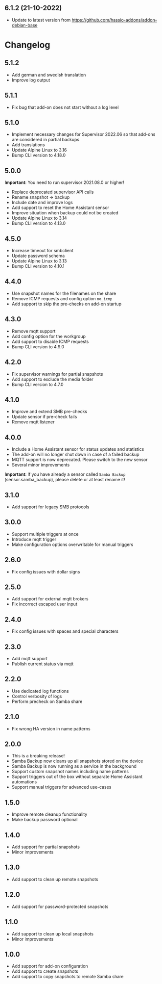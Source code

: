
## 6.1.2 (21-10-2022)
- Update to latest version from https://github.com/hassio-addons/addon-debian-base
# Changelog

## 5.1.2

- Add german and swedish translation
- Improve log output

## 5.1.1

- Fix bug that add-on does not start without a log level

## 5.1.0

- Implement necessary changes for Supervisor 2022.06 so that add-ons are considered in partial backups
- Add translations
- Update Alpine Linux to 3.16
- Bump CLI version to 4.18.0

## 5.0.0

**Important**: You need to run supervisor 2021.08.0 or higher!

- Replace deprecated supervisor API calls
- Rename snapshot -> backup
- Include date and improve logs
- Add support to reset the Home Assistant sensor
- Improve situation when backup could not be created
- Update Alpine Linux to 3.14
- Bump CLI version to 4.13.0

## 4.5.0

- Increase timeout for smbclient
- Update password schema
- Update Alpine Linux to 3.13
- Bump CLI version to 4.10.1

## 4.4.0

- Use snapshot names for the filenames on the share
- Remove ICMP requests and config option `no_icmp`
- Add support to skip the pre-checks on add-on startup

## 4.3.0

- Remove mqtt support
- Add config option for the workgroup
- Add support to disable ICMP requests
- Bump CLI version to 4.9.0

## 4.2.0

- Fix supervisor warnings for partial snapshots
- Add support to exclude the media folder
- Bump CLI version to 4.7.0

## 4.1.0

- Improve and extend SMB pre-checks
- Update sensor if pre-check fails
- Remove mqtt listener

## 4.0.0

- Include a Home Assistant sensor for status updates and statistics
- The add-on will no longer shut down in case of a failed backup
- MQTT support is now deprecated. Please switch to the new sensor
- Several minor improvements

**Important**: If you have already a sensor called `Samba Backup` (sensor.samba_backup), please delete or at least rename it!

## 3.1.0

- Add support for legacy SMB protocols

## 3.0.0

- Support multiple triggers at once
- Introduce mqtt trigger
- Make configuration options overwritable for manual triggers

## 2.6.0

- Fix config issues with dollar signs

## 2.5.0

- Add support for external mqtt brokers
- Fix incorrect escaped user input

## 2.4.0

- Fix config issues with spaces and special characters

## 2.3.0

- Add mqtt support
- Publish current status via mqtt

## 2.2.0

- Use dedicated log functions
- Control verbosity of logs
- Perform precheck on Samba share

## 2.1.0

- Fix wrong HA version in name patterns

## 2.0.0

- This is a breaking release!
- Samba Backup now cleans up all snapshots stored on the device
- Samba Backup is now running as a service in the background
- Support custom snapshot names including name patterns
- Support triggers out of the box without separate Home Assistant automations
- Support manual triggers for advanced use-cases

## 1.5.0

- Improve remote cleanup functionality
- Make backup password optional

## 1.4.0

- Add support for partial snapshots
- Minor improvements

## 1.3.0

- Add support to clean up remote snapshots

## 1.2.0

- Add support for password-protected snapshots

## 1.1.0

- Add support to clean up local snapshots
- Minor improvements

## 1.0.0

- Add support for add-on configuration
- Add support to create snapshots
- Add support to copy snapshots to remote Samba share
